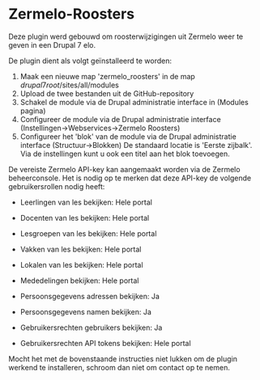# Zermelo-Roosters
Deze plugin werd gebouwd om roosterwijzigingen uit Zermelo weer te geven in een Drupal 7 elo.

De plugin dient als volgt geïnstalleerd te worden:
1. Maak een nieuwe map 'zermelo_roosters' in de map $drupal7root$/sites/all/modules
2. Upload de twee bestanden uit de GitHub-repository
3. Schakel de module via de Drupal administratie interface in (Modules pagina)
4. Configureer de module via de Drupal administratie interface (Instellingen->Webservices->Zermelo Roosters)
5. Configureer het 'blok' van de module via de Drupal administratie interface (Structuur->Blokken)
   De standaard locatie is 'Eerste zijbalk'. Via de instellingen kunt u ook een titel aan het blok toevoegen.

De vereiste Zermelo API-key kan aangemaakt worden via de Zermelo beheerconsole.
Het is nodig op te merken dat deze API-key de volgende gebruikersrollen nodig heeft:
- Leerlingen van les bekijken:           Hele portal
- Docenten van les bekijken:             Hele portal
- Lesgroepen van les bekijken:           Hele portal
- Vakken van les bekijken:               Hele portal
- Lokalen van les bekijken:              Hele portal

- Mededelingen bekijken:                 Hele portal

- Persoonsgegevens adressen bekijken:    Ja
- Persoonsgegevens namen bekijken:       Ja

- Gebruikersrechten gebruikers bekijken: Ja
- Gebruikersrechten API tokens bekijken: Hele portal

Mocht het met de bovenstaande instructies niet lukken om de plugin werkend te installeren, schroom dan niet om contact op te nemen.

